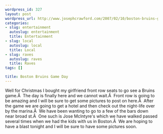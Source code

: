 ```yaml
--- 
wordpress_id: 327
layout: post
wordpress_url: http://www.josephcrawford.com/2007/02/10/boston-bruins-game-day/
categories: 
- slug: entertainment
  autoslug: entertainment
  title: Entertainment
- slug: local
  autoslug: local
  title: Local
- slug: raves
  autoslug: raves
  title: Raves
tags: []

title: Boston Bruins Game Day
---
```

Well for Christmas I bought my girlfriend front row seats to go see a Bruins game.Â  The day is finally here and we cannot wait.Â  Front row is going to be amazing and I will be sure to get some pictures to post on here.Â  After the game we are going to get a hotel and then check out the night-life over by the marina.Â  We have been wanting to go to a few of the bars down near broad st.Â  One such is Jose McIntyre's which we have walked passed several times when we had the kids with us in Boston.Â  We are hoping to have a blast tonight and I will be sure to have some pictures soon.
